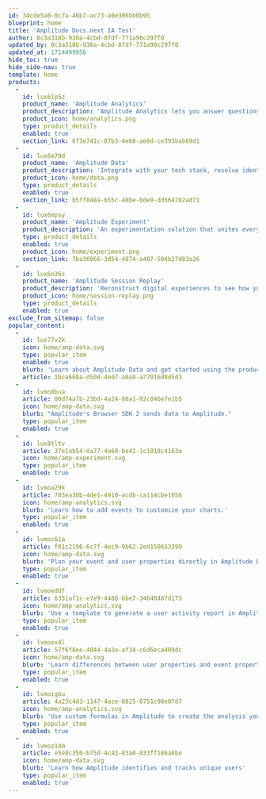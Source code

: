 ```yaml
---
id: 34cde5a0-0c7a-46b7-ac73-a0e306bb0b95
blueprint: home
title: 'Amplitude Docs.next IA Test'
author: 0c3a318b-936a-4cbd-8fdf-771a90c297f0
updated_by: 0c3a318b-936a-4cbd-8fdf-771a90c297f0
updated_at: 1714499956
hide_toc: true
hide_side-nav: true
template: home
products:
  -
    id: lux6lp5z
    product_name: 'Amplitude Analytics'
    product_description: 'Amplitude Analytics lets you answer questions, make better decisions and drive outcomes with product analytics.'
    product_icon: home/analytics.png
    type: product_details
    enabled: true
    section_link: 6f3e741c-87b3-4e68-ae6d-ce393bab69d1
  -
    id: lux6m79d
    product_name: 'Amplitude Data'
    product_description: 'Integrate with your tech stack, resolve identities across devices, and control customer and product data.'
    product_icon: home/data.png
    type: product_details
    enabled: true
    section_link: b5ff848a-655c-48be-bde9-dd564782ad71
  -
    id: lux6mpsy
    product_name: 'Amplitude Experiment'
    product_description: 'An experimentation solution that unites everything you need to test, analyze, and optimize your product at scale.'
    type: product_details
    enabled: true
    product_icon: home/experiment.png
    section_link: 7ba36066-3d54-4874-a407-504b27d83a26
  -
    id: lux6n36s
    product_name: 'Amplitude Session Replay'
    product_description: 'Reconstruct digital experiences to see how your customers unlock value.'
    product_icon: home/session-replay.png
    type: product_details
    enabled: true
exclude_from_sitemap: false
popular_content:
  -
    id: lux77v2k
    icon: home/amp-data.svg
    type: popular_item
    enabled: true
    blurb: 'Learn about Amplitude Data and get started using the product.'
    article: 1bca668a-d50d-4e07-a0a9-a77016d8d5d3
  -
    id: lvmo8bua
    article: 00d74a7b-23bd-4a24-86a1-92c046e7e1b5
    icon: home/amp-data.svg
    blurb: "Amplitude's Browser SDK 2 sends data to Amplitude."
    type: popular_item
    enabled: true
  -
    id: lux8tltv
    article: 37e1ab54-da77-4a60-be41-1c1018c4163a
    icon: home/amp-experiment.svg
    type: popular_item
    enabled: true
  -
    id: lvmoa29k
    article: 783ea30b-4de1-4910-acdb-ca114cbe1058
    icon: home/amp-analytics.svg
    blurb: 'Learn how to add events to customize your charts.'
    type: popular_item
    enabled: true
  -
    id: lvmoc61a
    article: f01c2196-6c7f-4ec9-9b62-2ed150653399
    icon: home/amp-data.svg
    blurb: 'Plan your event and user properties directly in Amplitude Data'
    type: popular_item
    enabled: true
  -
    id: lvmoeddf
    article: 6351af1c-e7e9-4488-bbe7-34648487d173
    icon: home/amp-analytics.svg
    blurb: 'Use a template to generate a user activity report in Amplitude'
    type: popular_item
    enabled: true
  -
    id: lvmoex4l
    article: 57f6f8ee-4044-4a3e-af34-c6d6eca409dc
    icon: home/amp-data.svg
    blurb: 'Learn differences between user properties and event properties'
    type: popular_item
    enabled: true
  -
    id: lvmoigbu
    article: 4a23c4d3-1147-4ace-8825-0751c98e07d7
    icon: home/amp-analytics.svg
    blurb: 'Use custom formulas in Amplitude to create the analysis you need'
    type: popular_item
    enabled: true
  -
    id: lvmoz14m
    article: e5e8c350-b75d-4c43-83a0-833ff186a0be
    icon: home/amp-data.svg
    blurb: 'Learn how Amplitude identifies and tracks unique users'
    type: popular_item
    enabled: true
---
```

